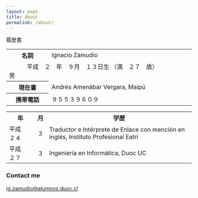 ```yaml
---
layout: page
title: About
permalink: /about/
---
```


履歴書
<table style="width:100%">
  <tr>
    <th>名詞</th>
    <td>Ignacio Zamudio</td>
  </tr>
  <tr>
    <td colspan="2">　　　平成　２　年　９月　１３日生 （満　２７　歳）　　　　　　　男</td>
  </tr>
  <tr>
  </tr>
    <tr>
    <th>現在書</th>
    <td>Andrés Amenábar Vergara, Maipú</td>
  </tr>
   </tr>
    <tr>
    <th>携帯電話</th>
    <td>９５５３９６０９</td>
  </tr
</table>


<table style="width:100%">
  <tr>
    <th>年</th>
    <th>月</th> 
    <th>学歴</th>
  </tr>
  <tr>
    <td>平成　
    ２４</td>
    <td>３</td>
    <td>Traductor e Intérprete de Enlace con mención en inglés, Instituto Profesional Eatri</td>
  </tr>
  <tr>
    <td>平成　２７</td>
    <td>３</td>
    <td>Ingeniería en Informática, Duoc UC</td>
  </tr>
  <tr>

  </tr>
</table>


### Contact me


[ig.zamudio@alumnos.duoc.cl](mailto:ig.zamudio@alumnos.duoc.cl)
